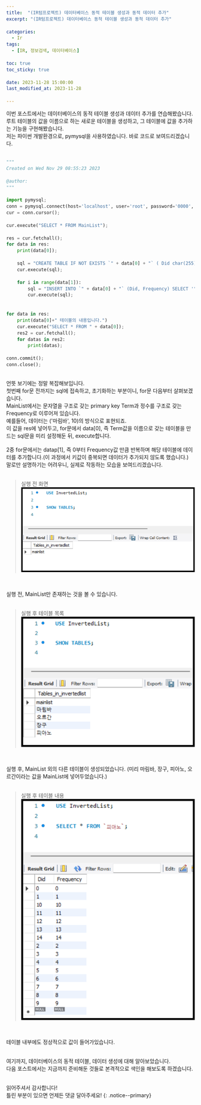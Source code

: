 ```yaml
---
title:  "(IR텀프로젝트) 데이터베이스 동적 테이블 생성과 동적 데이터 추가" 
excerpt: "(IR텀프로젝트) 데이터베이스 동적 테이블 생성과 동적 데이터 추가"

categories:
  - Ir
tags:
  - [IR, 정보검색, 데이터베이스]

toc: true
toc_sticky: true
 
date: 2023-11-28 15:00:00
last_modified_at: 2023-11-28

---
```

이번 포스트에서는 데이터베이스의 동적 테이블 생성과 데이터 추가를 연습해봤습니다.<br>
루트 테이블의 값을 이름으로 하는 새로운 테이블을 생성하고, 그 테이블에 값을 추가하는 기능을 구현해봤습니다.<br>
저는 파이썬 개발환경으로, pymysql을 사용하였습니다.
바로 코드로 보여드리겠습니다.<br><br>
```python
"""
Created on Wed Nov 29 08:55:23 2023

@author: 
"""

import pymysql;
conn = pymysql.connect(host='localhost', user='root', password='0000', db='InvertedList', charset='utf8');
cur = conn.cursor();

cur.execute("SELECT * FROM MainList");

res = cur.fetchall();
for data in res:
    print(data[0]);
    
    sql = "CREATE TABLE IF NOT EXISTS `" + data[0] + "` ( Did char(255), Frequency int, PRIMARY KEY (Did));";
    cur.execute(sql);
    
    for i in range(data[1]):
        sql = "INSERT INTO `" + data[0] + "` (Did, Frequency) SELECT '" + str(i) + "', " + str(i) + " FROM DUAL WHERE NOT EXISTS (SELECT * FROM `"+ data[0] +"` WHERE Did = '"+ str(i) +"');";
        cur.execute(sql);
        
        
for data in res:
    print(data[0]+" 테이블의 내용입니다.")
    cur.execute("SELECT * FROM " + data[0]);
    res2 = cur.fetchall();
    for datas in res2:
        print(datas);

conn.commit();
conn.close();
```
<br>
언뜻 보기에는 정말 복잡해보입니다.<br>
첫번째 for문 전까지는 sql에 접속하고, 초기화하는 부분이니, for문 다음부터 살펴보겠습니다.<br>
MainList에서는 문자열을 구조로 갖는 primary key Term과 정수를 구조로 갖는 Frequency로 이루어져 있습니다.<br>
예를들어, 데이터는 ('마림바', 10)의 방식으로 표현되죠.<br>
이 값을 res에 넣어두고, for문에서 data[0], 즉 Term값을 이름으로 갖는 테이블을 만드는 sql문을 미리 설정해둔 뒤, execute합니다.<br><br>
2중 for문에서는 datap[1], 즉 0부터 Frequency값 만큼 반복하며 해당 테이블에 데이터를 추가합니다.(이 과정에서 키값이 중복되면 데이터가 추가되지 않도록 했습니다.)<br>
말로만 설명하기는 어려우니, 실제로 작동하는 모습을 보여드리겠습니다.<br><br>

>실행 전 화면<br>
>![실행전](/assets/images/Ir/04/데이터베이스_비포_.png "실행전")
<br>

실행 전, MainList만 존재하는 것을 볼 수 있습니다.<br><br>

>실행 후 테이블 목록<br>
>![테이블](/assets/images/Ir/04/데이터베이스_애프터1_.png "테이블")
<br>

실행 후, MainList 외의 다른 테이블이 생성되었습니다. (미리 마림바, 장구, 피아노, 오르간이라는 값을 MainList에 넣어두었습니다.)<br><br>

>실행 후 테이블 내용<br>
>![테이블 내](/assets/images/Ir/04/데이터베이스_애프터2_.png "테이블 ")
<br>

테이블 내부에도 정상적으로 값이 들어가있습니다.<br><br>

여기까지, 데이터베이스의 동적 테이블, 데이터 생성에 대해 알아보았습니다.<br>
다음 포스트에서는 지금까지 준비해둔 것들로 본격적으로 색인을 해보도록 하겠습니다.<br><br>


읽어주셔서 감사합니다! <br>틀린 부분이 있으면 언제든 댓글 달아주세요!
{: .notice--primary} 
